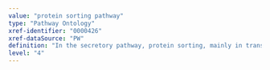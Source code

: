 ```yaml
---
value: "protein sorting pathway"
type: "Pathway Ontology"
xref-identifier: "0000426"
xref-dataSource: "PW"
definition: "In the secretory pathway, protein sorting, mainly in trans-Golgi Network (TGN), but also in other compartments, underlies cargo recognition by various carriers to assure the specificity of final localization."
level: "4"
---
```


